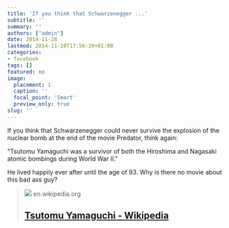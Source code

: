 ```yaml
---
title: 'If you think that Schwarzenegger ...'
subtitle: ''
summary: ''
authors: ["admin"]
date: 2014-11-28
lastmod: 2014-11-28T17:56:20+01:00
categories:
- facebook
tags: []
featured: no
image:
  placement: 1
  caption: ''
  focal_point: 'Smart'
  preview_only: true
slug: ''
---
```

If you think that Schwarzenegger could never survive the explosion of the nuclear bomb at the end of the movie Predator, think again:  

"Tsutomu Yamaguchi  was a survivor of both the Hiroshima and Nagasaki atomic bombings during World War II."

He lived happily ever after until the age of 93. 
Why is there no movie about this bad ass guy?
> [![](https://upload.wikimedia.org/wikipedia/en/a/aa/Tsutomu-Yamaguchi-Japanes-001.jpg)](http://en.wikipedia.org/wiki/Tsutomu_Yamaguchi)
> en.wikipedia.org
> ## [Tsutomu Yamaguchi - Wikipedia](http://en.wikipedia.org/wiki/Tsutomu_Yamaguchi)
>
>


